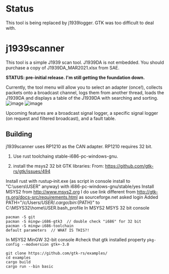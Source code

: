 # Status
This tool is being replaced by j1939logger.  GTK was too difficult to deal with.

# j1939scanner

This tool is a simple J1939 scan tool.  J1939DA is not embedded.  You should purchase a copy of J1939DA_MAR2021.xlsx from SAE.

**STATUS: pre-initial release.  I'm still getting the foundation down.**

Currently, the tool menu will allow you to select an adapter (once!), collects packets onto a broadcast channel, logs them from another thread, loads the J1939DA and displays a table of the J1939DA with searching and sorting.
![image](https://user-images.githubusercontent.com/1972001/129487044-159f8f2b-79af-4337-9b4a-9dfad60e05fb.png)
![image](https://user-images.githubusercontent.com/1972001/129487134-9f7a4a98-f893-4480-83f9-12e75a2d72f3.png)


Upcoming features are a broadcast signal logger, a specific signal logger (on request and filtered broadcast), and a fault table.

## Building
j1939scanner uses RP1210 as the CAN adapter.  RP1210 requires 32 bit.

1. Use rust toolchaing stable-i686-pc-windows-gnu.

2. install the msys2 32 bit GTK libraries:
From: https://github.com/gtk-rs/gtk/issues/494

Install rust with rustup‑init.exe (as script in console install to "C:\users\USER" anyway)
with i686-pc-windows-gnu/stable/yes
Install MSYS2 from http://www.msys2.org
I do use link different from http://gtk-rs.org/docs-src/requirements.html as sourceforge.net asked login
Added PATH="/c/Users/${USER}/.cargo/bin:${PATH}" to C:\MSYS32\home\USER\.bash_profile
In MSYS2 MSYS 32 bit console
```
pacman -S git
pacman -S mingw-i686-gtk3  // double check "i686" for 32 bit
pacman -S mingw-i686-toolchain
default parameters  // WHAT IS THIS?!
```
In MSYS2 MinGW 32-bit console
#check that gtk installed property
`pkg-config --modversion gtk+-3.0`

```
git clone https://github.com/gtk-rs/examples/
cd examples
cargo build
cargo run --bin basic
```

